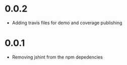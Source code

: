 # 0.0.2

* Adding travis files for demo and coverage publishing

# 0.0.1

* Removing jshint from the npm depedencies

